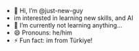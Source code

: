 - 👋 Hi, I’m @just-new-guy
- im interested in learning new skills, and AI
- 🌱 I’m currently not learning anything...
- 😄 Pronouns: he/him
- ⚡ Fun fact: im from Türkiye!

<!---
just-new-guy/just-new-guy is a ✨ special ✨ repository because its `README.md` (this file) appears on your GitHub profile.
You can click the Preview link to take a look at your changes.
--->
